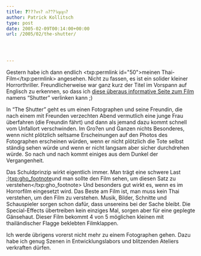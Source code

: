 ```yaml
---
title: ?ั???อร? ก??ิ?วิญญา?
author: Patrick Kollitsch
type: post
date: 2005-02-09T00:14:00+00:00
url: /2005/02/the-shutter/




---
```

Gestern habe ich dann endlich <txp:permlink id="50">meinen Thai-Film</txp:permlink> angesehen. Nicht zu fassen, es ist ein solider kleiner Horrorthriller. Freundlicherweise war ganz kurz der Titel im Vorspann auf Englisch zu erkennen, so dass ich [diese überaus informative Seite zum Film][1] namens &#8220;Shutter&#8221; verlinken kann ;)

In &#8220;The Shutter&#8221; geht es um einen Fotographen und seine Freundin, die nach einem mit Freunden verzechten Abend vermutlich eine junge Frau überfahren (die Freundin fährt) und dann als jemand dazu kommt schnell vom Unfallort verschwinden. Im Gro?en und Ganzen nichts Besonderes, wenn nicht plötzlich seltsame Erscheinungen auf den Photos des Fotographen erscheinen würden, wenn er nicht plötzlich die Tote selbst ständig sehen würde und wenn er nicht langsam aber sicher durchdrehen würde. So nach und nach kommt einiges aus dem Dunkel der Vergangenheit. 

Das Schuldprinzip wirkt eigentlich immer. Man trägt eine schwere Last ;)<txp:gho_footnote>und man sollte den Film sehen, um diesen Satz zu verstehen</txp:gho_footnote> Und besonders gut wirkt es, wenn es im Horrorfilm eingesetzt wird. Das Beste am Film ist, man muss kein Thai verstehen, um den Film zu verstehen. Musik, Bilder, Schnitte und Schauspieler sorgen schon dafür, dass unsereins bei der Sache bleibt. Die Special-Effects übertreiben kein einziges Mal, sorgen aber für eine geplegte Gänsehaut. Dieser Film bekommt 4 von 5 möglichen kleinen mit thailändischer Flagge beklebten Filmklappen.

Ich werde übrigens vorerst nicht mehr zu einem Fotographen gehen. Dazu habe ich genug Szenen in Entwicklungslabors und blitzenden Ateliers verkraften dürfen.

 [1]: http://www.siamzone.com/movie/m/2254